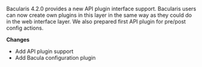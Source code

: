 
Bacularis 4.2.0 provides a new API plugin interface support.
Bacularis users can now create own plugins in this layer in
the same way as they could do in the web interface layer.
We also prepared first API plugin for pre/post config actions.

**Changes**
 - Add API plugin support
 - Add Bacula configuration plugin

